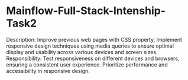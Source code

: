 # Mainflow-Full-Stack-Intenship-Task2
Description:
Improve previous web pages with CSS 
property, Implement responsive design 
techniques using media queries to ensure 
optimal display and usability across 
various devices and screen sizes.
Responsibility:
Test responsiveness on different devices 
and browsers, ensuring a consistent user 
experience. Prioritize performance and 
accessibility in responsive design.
